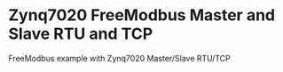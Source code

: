 # Zynq7020 FreeModbus Master and Slave RTU and TCP
FreeModbus example with Zynq7020 Master/Slave RTU/TCP
